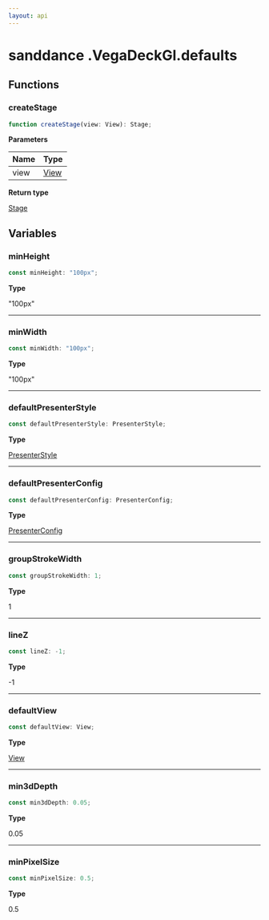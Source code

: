 ```yaml
---
layout: api
---
```


# sanddance .VegaDeckGl.defaults

## Functions

### createStage

```typescript
function createStage(view: View): Stage;
```

**Parameters**

| Name | Type                           |
| ---- | ------------------------------ |
| view | [View][TypeAliasDeclaration-7] |

**Return type**

[Stage][InterfaceDeclaration-30]

## Variables

### minHeight

```typescript
const minHeight: "100px";
```

**Type**

"100px"

----------

### minWidth

```typescript
const minWidth: "100px";
```

**Type**

"100px"

----------

### defaultPresenterStyle

```typescript
const defaultPresenterStyle: PresenterStyle;
```

**Type**

[PresenterStyle][InterfaceDeclaration-49]

----------

### defaultPresenterConfig

```typescript
const defaultPresenterConfig: PresenterConfig;
```

**Type**

[PresenterConfig][InterfaceDeclaration-54]

----------

### groupStrokeWidth

```typescript
const groupStrokeWidth: 1;
```

**Type**

1

----------

### lineZ

```typescript
const lineZ: -1;
```

**Type**

-1

----------

### defaultView

```typescript
const defaultView: View;
```

**Type**

[View][TypeAliasDeclaration-7]

----------

### min3dDepth

```typescript
const min3dDepth: 0.05;
```

**Type**

0.05

----------

### minPixelSize

```typescript
const minPixelSize: 0.5;
```

**Type**

0.5

[NamespaceImport-7]: vegadeckgl.defaults.html#defaults
[FunctionDeclaration-11]: vegadeckgl.defaults.html#createstage
[TypeAliasDeclaration-7]: vegadeckgl.types.html#view
[InterfaceDeclaration-30]: vegadeckgl.types.html#stage
[VariableDeclaration-10]: vegadeckgl.defaults.html#minheight
[VariableDeclaration-11]: vegadeckgl.defaults.html#minwidth
[VariableDeclaration-12]: vegadeckgl.defaults.html#defaultpresenterstyle
[InterfaceDeclaration-49]: vegadeckgl.types.html#presenterstyle
[VariableDeclaration-13]: vegadeckgl.defaults.html#defaultpresenterconfig
[InterfaceDeclaration-54]: vegadeckgl.types.html#presenterconfig
[VariableDeclaration-14]: vegadeckgl.defaults.html#groupstrokewidth
[VariableDeclaration-15]: vegadeckgl.defaults.html#linez
[VariableDeclaration-16]: vegadeckgl.defaults.html#defaultview
[TypeAliasDeclaration-7]: vegadeckgl.types.html#view
[VariableDeclaration-17]: vegadeckgl.defaults.html#min3ddepth
[VariableDeclaration-18]: vegadeckgl.defaults.html#minpixelsize